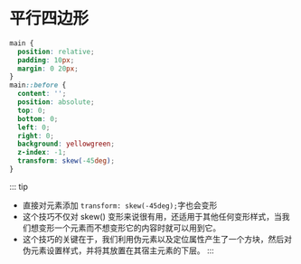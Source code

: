 # 平行四边形

```css
main {
  position: relative;
  padding: 10px;
  margin: 0 20px;
}
main::before {
  content: '';
  position: absolute;
  top: 0;
  bottom: 0;
  left: 0;
  right: 0;
  background: yellowgreen;
  z-index: -1;
  transform: skew(-45deg);
}
```

  <DemoBlock  demo='css-shape-parallelograms' />

::: tip

- 直接对元素添加 `transform: skew(-45deg);`字也会变形
- 这个技巧不仅对 skew() 变形来说很有用，还适用于其他任何变形样式，当我们想变形一个元素而不想变形它的内容时就可以用到它。
- 这个技巧的关键在于，我们利用伪元素以及定位属性产生了一个方块，然后对伪元素设置样式，并将其放置在其宿主元素的下层。
  :::
